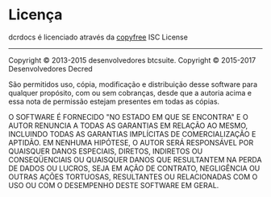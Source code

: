 # Licença

dcrdocs é licenciado através da [copyfree](http://copyfree.org) ISC License

---

Copyright © 2013-2015 desenvolvedores btcsuite. Copyright © 2015-2017 Desenvolvedores Decred 

São permitidos uso, cópia, modificação e distribuição desse software para qualquer propósito, com ou sem cobranças, desde que a autoria acima e essa nota de permissão estejam presentes em todas as cópias.

O SOFTWARE É FORNECIDO "NO ESTADO EM QUE SE ENCONTRA" E O AUTOR RENUNCIA A TODAS AS GARANTIAS EM RELAÇÃO AO MESMO, INCLUINDO TODAS AS GARANTIAS IMPLÍCITAS DE COMERCIALIZAÇÃO E APTIDÃO. EM NENHUMA HIPÓTESE, O AUTOR SERÁ RESPONSÁVEL POR QUAISQUER DANOS ESPECIAIS, DIRETOS, INDIRETOS OU CONSEQÜENCIAIS OU QUAISQUER DANOS QUE RESULTANTEM NA PERDA DE DADOS OU LUCROS, SEJA EM AÇÃO DE CONTRATO, NEGLIGÊNCIA OU OUTRAS AÇÕES TORTUOSAS, RESULTANTES OU RELACIONADAS COM O USO OU COM O DESEMPENHO DESTE SOFTWARE EM GERAL.
